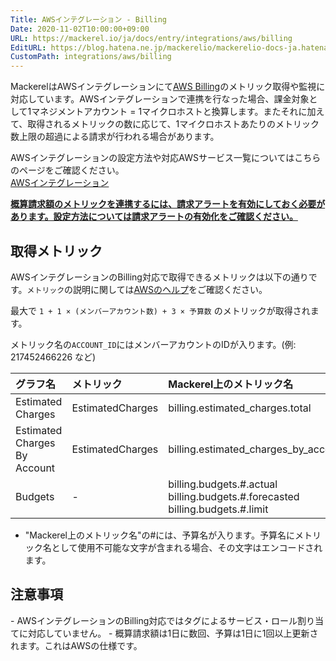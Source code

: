 ```yaml
---
Title: AWSインテグレーション - Billing
Date: 2020-11-02T10:00:00+09:00
URL: https://mackerel.io/ja/docs/entry/integrations/aws/billing
EditURL: https://blog.hatena.ne.jp/mackerelio/mackerelio-docs-ja.hatenablog.mackerel.io/atom/entry/26006613651788338
CustomPath: integrations/aws/billing
---
```


MackerelはAWSインテグレーションにて<a href="https://aws.amazon.com/jp/aws-cost-management/" target="_blank">AWS Billing</a>のメトリック取得や監視に対応しています。AWSインテグレーションで連携を行なった場合、課金対象として1マネジメントアカウント = 1マイクロホストと換算します。またそれに加えて、取得されるメトリックの数に応じて、1マイクロホストあたりのメトリック数上限の超過による請求が行われる場合があります。

AWSインテグレーションの設定方法や対応AWSサービス一覧についてはこちらのページをご確認ください。<br>
<a href="https://mackerel.io/ja/docs/entry/integrations/aws">AWSインテグレーション</a>

<b><u>概算請求額のメトリックを連携するには、請求アラートを有効にしておく必要があります。設定方法については<a href="https://docs.aws.amazon.com/ja_jp/AmazonCloudWatch/latest/monitoring/monitor_estimated_charges_with_cloudwatch.html#turning_on_billing_metrics">請求アラートの有効化</a>をご確認ください。</u></b><br>

## 取得メトリック
AWSインテグレーションのBilling対応で取得できるメトリックは以下の通りです。`メトリック`の説明に関しては<a href="https://docs.aws.amazon.com/ja_jp/AmazonCloudWatch/latest/monitoring/monitor_estimated_charges_with_cloudwatch.html" target="_blank">AWSのヘルプ</a>をご確認ください。

最大で `1 + 1 × (メンバーアカウント数) + 3 × 予算数` のメトリックが取得されます。

メトリック名の`ACCOUNT_ID`にはメンバーアカウントのIDが入ります。(例: 217452466226 など)

|グラフ名|メトリック|Mackerel上のメトリック名|単位|Statistics|
|:---|:---|:---|:---|:---|
|Estimated Charges|EstimatedCharges|billing.estimated_charges.total|float|Maximum|
|Estimated Charges By Account|EstimatedCharges|billing.estimated_charges_by_account.ACCOUNT_ID|float|Maximum|
|Budgets|-|billing.budgets.#.actual<br>billing.budgets.#.forecasted<br>billing.budgets.#.limit|float|-|

- "Mackerel上のメトリック名"の#には、予算名が入ります。予算名にメトリック名として使用不可能な文字が含まれる場合、その文字はエンコードされます。

<h2 id="notes">注意事項</h2>
- AWSインテグレーションのBilling対応ではタグによるサービス・ロール割り当てに対応していません。
- 概算請求額は1日に数回、予算は1日に1回以上更新されます。これはAWSの仕様です。
